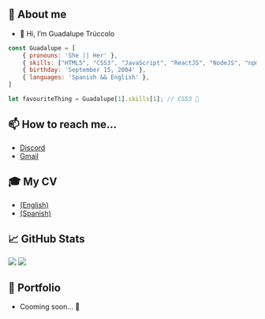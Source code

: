 ## 📢 About me

- 👋 Hi, I’m Guadalupe Trúccolo

```js
const Guadalupe = [
    { pronouns: 'She || Her' },
    { skills: ["HTML5", "CSS3", "JavaScript", "ReactJS", "NodeJS", "npm", "Kotlin", "Unity", "Bootstrap"] },
    { birthday: 'September 15, 2004' },
    { languages: 'Spanish && English' },
]

let favouriteThing = Guadalupe[1].skills[1]; // CSS3 💖
```

## 📫 How to reach me...
- [Discord](https://discord.com/users/guada#5719)
- [Gmail](mailto:truccologuadalupe@gmail.com)

## 🎓 My CV

- [(English)](https://drive.google.com/file/d/1WoenaQZutHC610WrE89uhelGKKkLWanQ/view?usp=sharing)
- [(Spanish)](https://drive.google.com/file/d/1nHbcHjBm6741T02q7MpdW3hGeFb6iRqS/view?usp=sharing)

## 📈 GitHub Stats

<img src="https://github-readme-stats.vercel.app/api/top-langs/?username=GuadalupeTruccolo&theme=radical">
<img src="https://github-readme-stats.vercel.app/api?username=GuadalupeTruccolo&theme=radical&show_icons=true">

## 💼 Portfolio

- Cooming soon... 👀
